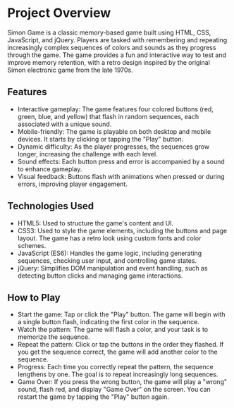 # Project Overview
Simon Game is a classic memory-based game built using HTML, CSS, JavaScript, and jQuery. Players are tasked with remembering and repeating increasingly complex sequences of colors and sounds as they progress through the game. The game provides a fun and interactive way to test and improve memory retention, with a retro design inspired by the original Simon electronic game from the late 1970s.

## Features
- Interactive gameplay: The game features four colored buttons (red, green, blue, and yellow) that flash in random sequences, each associated with a unique sound.
- Mobile-friendly: The game is playable on both desktop and mobile devices. It starts by clicking or tapping the "Play" button.
- Dynamic difficulty: As the player progresses, the sequences grow longer, increasing the challenge with each level.
- Sound effects: Each button press and error is accompanied by a sound to enhance gameplay.
- Visual feedback: Buttons flash with animations when pressed or during errors, improving player engagement.

## Technologies Used
- HTML5: Used to structure the game's content and UI.
- CSS3: Used to style the game elements, including the buttons and page layout. The game has a retro look using custom fonts and color schemes.
- JavaScript (ES6): Handles the game logic, including generating sequences, checking user input, and controlling game states.
- jQuery: Simplifies DOM manipulation and event handling, such as detecting button clicks and managing game interactions.

## How to Play
- Start the game: Tap or click the "Play" button. The game will begin with a single button flash, indicating the first color in the sequence.
- Watch the pattern: The game will flash a color, and your task is to memorize the sequence.
- Repeat the pattern: Click or tap the buttons in the order they flashed. If you get the sequence correct, the game will add another color to the sequence.
- Progress: Each time you correctly repeat the pattern, the sequence lengthens by one. The goal is to repeat increasingly long sequences.
- Game Over: If you press the wrong button, the game will play a "wrong" sound, flash red, and display "Game Over" on the screen. You can restart the game by tapping the "Play" button again.
